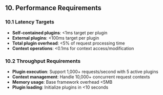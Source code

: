 
## 10. Performance Requirements

### 10.1 Latency Targets

- **Self-contained plugins**: <1ms target per plugin
- **External plugins**: <100ms target per plugin
- **Total plugin overhead**: <5% of request processing time
- **Context operations**: <0.1ms for context access/modification

### 10.2 Throughput Requirements

- **Plugin execution**: Support 1,000+ requests/second with 5 active plugins
- **Context management**: Handle 10,000+ concurrent request contexts
- **Memory usage**: Base framework overhead <5MB
- **Plugin loading**: Initialize plugins in <10 seconds
